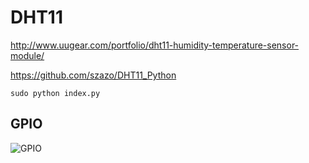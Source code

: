 # DHT11

http://www.uugear.com/portfolio/dht11-humidity-temperature-sensor-module/

https://github.com/szazo/DHT11_Python

`sudo python index.py`

## GPIO

![GPIO](/img/0.jpg)
